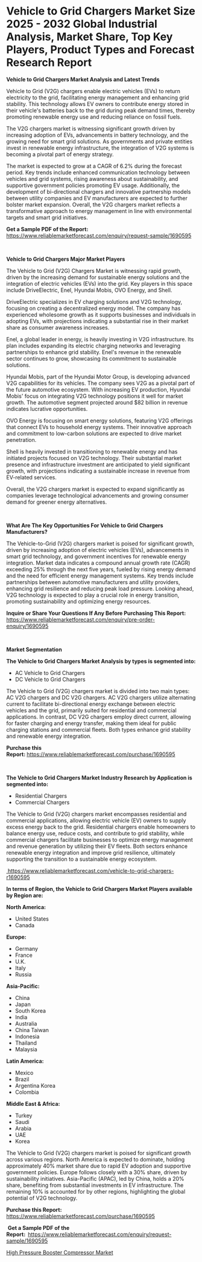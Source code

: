 <p><h1>Vehicle to Grid Chargers Market Size 2025 - 2032 Global Industrial Analysis, Market Share, Top Key Players, Product Types and Forecast Research Report</h1></p><p><strong>Vehicle to Grid Chargers Market Analysis and Latest Trends</strong></p>
<p><p>Vehicle to Grid (V2G) chargers enable electric vehicles (EVs) to return electricity to the grid, facilitating energy management and enhancing grid stability. This technology allows EV owners to contribute energy stored in their vehicle's batteries back to the grid during peak demand times, thereby promoting renewable energy use and reducing reliance on fossil fuels. </p><p>The V2G chargers market is witnessing significant growth driven by increasing adoption of EVs, advancements in battery technology, and the growing need for smart grid solutions. As governments and private entities invest in renewable energy infrastructure, the integration of V2G systems is becoming a pivotal part of energy strategy. </p><p>The market is expected to grow at a CAGR of 6.2% during the forecast period. Key trends include enhanced communication technology between vehicles and grid systems, rising awareness about sustainability, and supportive government policies promoting EV usage. Additionally, the development of bi-directional chargers and innovative partnership models between utility companies and EV manufacturers are expected to further bolster market expansion. Overall, the V2G chargers market reflects a transformative approach to energy management in line with environmental targets and smart grid initiatives.</p></p>
<p><strong>Get a Sample PDF of the Report:&nbsp;</strong> <a href="https://www.reliablemarketforecast.com/enquiry/request-sample/1690595?utm_campaign=2280&utm_medium=2&utm_source=Github&utm_content=ia&utm_term=20022025&utm_id=vehicle-to-grid-chargers">https://www.reliablemarketforecast.com/enquiry/request-sample/1690595</a></p>
<p>&nbsp;</p>
<p><strong>Vehicle to Grid Chargers Major Market Players</strong></p>
<p><p>The Vehicle to Grid (V2G) Chargers Market is witnessing rapid growth, driven by the increasing demand for sustainable energy solutions and the integration of electric vehicles (EVs) into the grid. Key players in this space include DriveElectric, Enel, Hyundai Mobis, OVO Energy, and Shell.</p><p>DriveElectric specializes in EV charging solutions and V2G technology, focusing on creating a decentralized energy model. The company has experienced wholesome growth as it supports businesses and individuals in adopting EVs, with projections indicating a substantial rise in their market share as consumer awareness increases.</p><p>Enel, a global leader in energy, is heavily investing in V2G infrastructure. Its plan includes expanding its electric charging networks and leveraging partnerships to enhance grid stability. Enel's revenue in the renewable sector continues to grow, showcasing its commitment to sustainable solutions.</p><p>Hyundai Mobis, part of the Hyundai Motor Group, is developing advanced V2G capabilities for its vehicles. The company sees V2G as a pivotal part of the future automotive ecosystem. With increasing EV production, Hyundai Mobis' focus on integrating V2G technology positions it well for market growth. The automotive segment projected around $82 billion in revenue indicates lucrative opportunities.</p><p>OVO Energy is focusing on smart energy solutions, featuring V2G offerings that connect EVs to household energy systems. Their innovative approach and commitment to low-carbon solutions are expected to drive market penetration.</p><p>Shell is heavily invested in transitioning to renewable energy and has initiated projects focused on V2G technology. Their substantial market presence and infrastructure investment are anticipated to yield significant growth, with projections indicating a sustainable increase in revenue from EV-related services.</p><p>Overall, the V2G chargers market is expected to expand significantly as companies leverage technological advancements and growing consumer demand for greener energy alternatives.</p></p>
<p>&nbsp;</p>
<p><strong>What Are The Key Opportunities For Vehicle to Grid Chargers Manufacturers?</strong></p>
<p><p>The Vehicle-to-Grid (V2G) chargers market is poised for significant growth, driven by increasing adoption of electric vehicles (EVs), advancements in smart grid technology, and government incentives for renewable energy integration. Market data indicates a compound annual growth rate (CAGR) exceeding 25% through the next five years, fueled by rising energy demand and the need for efficient energy management systems. Key trends include partnerships between automotive manufacturers and utility providers, enhancing grid resilience and reducing peak load pressure. Looking ahead, V2G technology is expected to play a crucial role in energy transition, promoting sustainability and optimizing energy resources.</p></p>
<p><strong>Inquire or Share Your Questions If Any Before Purchasing This Report:</strong> <a href="https://www.reliablemarketforecast.com/enquiry/pre-order-enquiry/1690595?utm_campaign=2280&utm_medium=2&utm_source=Github&utm_content=ia&utm_term=20022025&utm_id=vehicle-to-grid-chargers">https://www.reliablemarketforecast.com/enquiry/pre-order-enquiry/1690595</a></p>
<p>&nbsp;</p>
<p><strong>Market Segmentation</strong></p>
<p><strong>The Vehicle to Grid Chargers Market Analysis by types is segmented into:</strong></p>
<p><ul><li>AC Vehicle to Grid Chargers</li><li>DC Vehicle to Grid Chargers</li></ul></p>
<p><p>The Vehicle to Grid (V2G) chargers market is divided into two main types: AC V2G chargers and DC V2G chargers. AC V2G chargers utilize alternating current to facilitate bi-directional energy exchange between electric vehicles and the grid, primarily suited for residential and commercial applications. In contrast, DC V2G chargers employ direct current, allowing for faster charging and energy transfer, making them ideal for public charging stations and commercial fleets. Both types enhance grid stability and renewable energy integration.</p></p>
<p><strong>Purchase this Report:&nbsp;</strong><a href="https://www.reliablemarketforecast.com/purchase/1690595?utm_campaign=2280&utm_medium=2&utm_source=Github&utm_content=ia&utm_term=20022025&utm_id=vehicle-to-grid-chargers">https://www.reliablemarketforecast.com/purchase/1690595</a></p>
<p>&nbsp;</p>
<p><strong>The Vehicle to Grid Chargers Market Industry Research by Application is segmented into:</strong></p>
<p><ul><li>Residential Chargers</li><li>Commercial Chargers</li></ul></p>
<p><p>The Vehicle to Grid (V2G) chargers market encompasses residential and commercial applications, allowing electric vehicle (EV) owners to supply excess energy back to the grid. Residential chargers enable homeowners to balance energy use, reduce costs, and contribute to grid stability, while commercial chargers facilitate businesses to optimize energy management and revenue generation by utilizing their EV fleets. Both sectors enhance renewable energy integration and improve grid resilience, ultimately supporting the transition to a sustainable energy ecosystem.</p></p>
<p><a href="https://www.reliablemarketforecast.com/vehicle-to-grid-chargers-r1690595?utm_campaign=2280&utm_medium=2&utm_source=Github&utm_content=ia&utm_term=20022025&utm_id=vehicle-to-grid-chargers">&nbsp;https://www.reliablemarketforecast.com/vehicle-to-grid-chargers-r1690595</a></p>
<p><strong>In terms of Region, the Vehicle to Grid Chargers Market Players available by Region are:</strong></p>
<p>
    <p> <strong> North America: </strong>
        <ul>
            <li>United States</li>
            <li>Canada</li>
        </ul>
        </p> 
    <p> <strong> Europe: </strong>
        <ul>
            <li>Germany</li>
            <li>France</li>
            <li>U.K.</li>
            <li>Italy</li>
            <li>Russia</li>
        </ul>
        </p> 
    <p> <strong> Asia-Pacific: </strong>
        <ul>
            <li>China</li>
            <li>Japan</li>
            <li>South Korea</li>
            <li>India</li>
            <li>Australia</li>
            <li>China Taiwan</li>
            <li>Indonesia</li>
            <li>Thailand</li>
            <li>Malaysia</li>
        </ul>
        </p> 
    <p> <strong> Latin America: </strong>
        <ul>
            <li>Mexico</li>
            <li>Brazil</li>
            <li>Argentina Korea</li>
            <li>Colombia</li>
        </ul>
        </p> 
    <p> <strong> Middle East & Africa: </strong>
        <ul>
            <li>Turkey</li>
            <li>Saudi</li>
            <li>Arabia</li>
            <li>UAE</li>
            <li>Korea</li>
        </ul>
    </p>
    </p>
<p><p>The Vehicle to Grid (V2G) chargers market is poised for significant growth across various regions. North America is expected to dominate, holding approximately 40% market share due to rapid EV adoption and supportive government policies. Europe follows closely with a 30% share, driven by sustainability initiatives. Asia-Pacific (APAC), led by China, holds a 20% share, benefiting from substantial investments in EV infrastructure. The remaining 10% is accounted for by other regions, highlighting the global potential of V2G technology.</p></p>
<p><strong>Purchase this Report: </strong><a href="https://www.reliablemarketforecast.com/purchase/1690595?utm_campaign=2280&utm_medium=2&utm_source=Github&utm_content=ia&utm_term=20022025&utm_id=vehicle-to-grid-chargers">https://www.reliablemarketforecast.com/purchase/1690595</a></p>
<p>&nbsp;<strong>Get a Sample PDF of the Report:&nbsp;&nbsp;</strong><a href="https://www.reliablemarketforecast.com/enquiry/request-sample/1690595?utm_campaign=2280&utm_medium=2&utm_source=Github&utm_content=ia&utm_term=20022025&utm_id=vehicle-to-grid-chargers">https://www.reliablemarketforecast.com/enquiry/request-sample/1690595</a></p>
<p><strong></strong></p>
<p><p><a href="https://github.com/pearlinewhite4692/Market-Research-Report-List-1/blob/main/high-pressure-booster-compressor-market.md?utm_campaign=2280&utm_medium=2&utm_source=Github&utm_content=ia&utm_term=20022025&utm_id=vehicle-to-grid-chargers">High Pressure Booster Compressor Market</a></p></p>